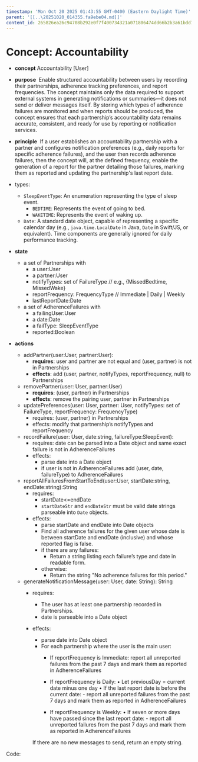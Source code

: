 ```yaml
---
timestamp: 'Mon Oct 20 2025 01:43:55 GMT-0400 (Eastern Daylight Time)'
parent: '[[..\20251020_014355.fa9ebe04.md]]'
content_id: 265826ea26c94708b292e0f7f400734321a071806474dd66b2b3a61bdd72cad9
---
```


# Concept: Accountability

* **concept** Accountability \[User]

* **purpose**     Enable structured accountability between users by recording their partnerships, adherence tracking preferences, and report frequencies. The concept maintains only the data required to support external systems in generating notifications or summaries—it does not send or deliver messages itself. By storing which types of adherence failures are monitored and when reports should be produced, the concept ensures that each partnership’s accountability data remains accurate, consistent, and ready for use by reporting or notification services.

* **principle**     If a user establishes an accountability partnership with a partner and configures notification preferences (e.g., daily reports for specific adherence failures), and the user then records adherence failures, then the concept will, at the defined frequency, enable the generation of a report for the partner detailing those failures, marking them as reported and updating the partnership's last report date.

* types:
  * `SleepEventType`: An enumeration representing the type of sleep event.
    * `BEDTIME`: Represents the event of going to bed.
    * `WAKETIME`: Represents the event of waking up.
  * `Date`: A standard date object, capable of representing a specific calendar day (e.g., `java.time.LocalDate` in Java, `Date` in Swift/JS, or equivalent). Time components are generally ignored for daily performance tracking.

* **state**
  * a set of Partnerships with
    * a user:User
    * a partner:User
    * notifyTypes: set of FailureType // e.g., {MissedBedtime, MissedWake}
    * reportFrequency: FrequencyType // Immediate | Daily | Weekly
    * lastReportDate:Date
  * a set of AdherenceFailures with
    * a failingUser:User
    * a date:Date
    * a failType: SleepEventType
    * reported:Boolean

* **actions**
  * addPartner(user:User, partner:User):
    * **requires**: user and partner are not equal and (user, partner) is not in Partnerships
    * **effects**: add (user, partner, notifyTypes, reportFrequency, null) to Partnerships
  * removePartner(user: User, partner:User)
    * **requires**: (user, partner) in Partnerships
    * **effects**: remove the pairing user, partner in Partnerships
  * updatePreferences(user: User, partner: User, notifyTypes: set of FailureType, reportFrequency: FrequencyType)
    * requires: (user, partner) in Partnerships
    * effects: modify that partnership’s notifyTypes and reportFrequency
  * recordFailure(user: User, date:string, failureType:SleepEvent):
    * requires: date can be parsed into a Date object and same exact failure is not in AdherenceFailures
    * effects:
      * parse date into a Date object
      * if user is not in AdherenceFailures add (user, date, failureType) to AdherenceFailures
  * reportAllFailuresFromStartToEnd(user:User, startDate:string, endDate:string):String
    * requires:
      * startDate<=endDate
      * `startDateStr` and `endDateStr` must be valid date strings parseable into `Date` objects.
    * effects:
      * parse startDate and endDate into Date objects
      * Find all adherence failures for the given user whose date is between startDate and endDate (inclusive) and whose reported flag is false.
      * if there are any failures:
        * Return a string listing each failure’s type and date in readable form.
      * otherwise:
        * Return the string "No adherence failures for this period."
  * generateNotificationMessage(user: User, date: String): String
    * requires:
      * The user has at least one partnership recorded in Partnerships.
      * date is parseable into a Date object
    * effects:

      * parse date into Date object
      * For each partnership where the user is the main user:
        * If reportFrequency is Immediate:
          report all unreported failures from the past 7 days and mark them as reported in AdherenceFailures

        * If reportFrequency is Daily:
          • Let previousDay = current date minus one day
          • If the last report date is before the current date:
          \- report all unreported failures from the past 7 days and mark them as reported in AdherenceFailures

        * If reportFrequency is Weekly:
          • If seven or more days have passed since the last report date:
          \- report all unreported failures from the past 7 days and mark them as reported in AdherenceFailures

      If there are no new messages to send, return an empty string.

Code:
